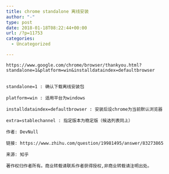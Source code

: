 ```yaml
---
title: chrome standalone 离线安装
author: "-"
type: post
date: 2018-01-18T08:22:44+00:00
url: /?p=11753
categories:
  - Uncategorized

---
```

    https://www.google.com/chrome/browser/thankyou.html?standalone=1&platform=win&installdataindex=defaultbrowser
```

standalone=1 : 确认下载离线安装包
  
platform=win : 适用平台为windows
  
installdataindex=defaultbrowser : 安装后设chrome为当前默认浏览器
  
extra=stablechannel : 指定版本为稳定版（候选列表同上）

作者: DevNull
  
链接: https://www.zhihu.com/question/19981495/answer/83273865
  
来源: 知乎
  
著作权归作者所有。商业转载请联系作者获得授权,非商业转载请注明出处。